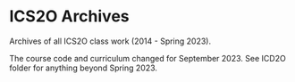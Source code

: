 # ICS2O Archives
Archives of all ICS2O class work (2014 - Spring 2023).

The course code and curriculum changed for September 2023. See ICD2O folder for anything beyond Spring 2023.
